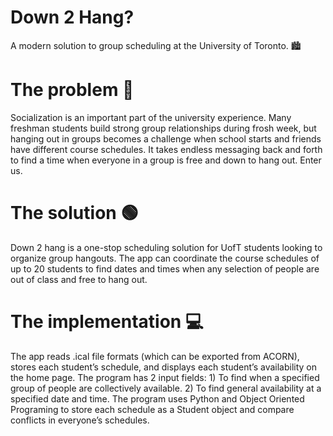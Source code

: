 # Down 2 Hang?
A modern solution to group scheduling at the University of Toronto. 🏙️

# The problem 🔴
Socialization is an important part of the university experience. Many freshman students build strong group relationships during frosh week, but hanging out in groups becomes a challenge when school starts and friends have different course schedules. It takes endless messaging back and forth to find a time when everyone in a group is free and down to hang out. Enter us.

# The solution 🟢
Down 2 hang is a one-stop scheduling solution for UofT students looking to organize group hangouts. The app can coordinate the course schedules of up to 20 students to find dates and times when any selection of people are out of class and free to hang out.

# The implementation 💻
The app reads .ical file formats (which can be exported from ACORN), stores each student’s schedule, and displays each student’s availability on the home page. The program has 2 input fields:
    1) To find when a specified group of people are collectively available.
    2) To find general availability at a specified date and time.
The program uses Python and Object Oriented Programing to store each schedule as a Student object and compare conflicts in everyone’s schedules.
